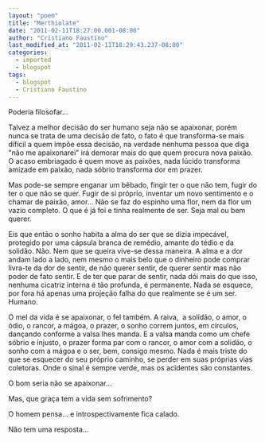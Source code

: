 ```yaml
---
layout: "poem"
title: "Merthiolate"
date: "2011-02-11T18:27:00.001-08:00"
author: "Cristiano Faustino"
last_modified_at: "2011-02-11T18:29:43.237-08:00"
categories:
  - imported
  - blogspot
tags:
  - blogspot
  - Cristiano Faustino
---
```


Poderia filosofar...

Talvez a melhor decisão do ser humano seja não se apaixonar, porém nunca se trata de uma decisão de fato, o fato é que transforma-se mais difícil a quem impõe essa decisão, na verdade nenhuma pessoa que diga "não me apaixonarei" irá demorar mais do que quem procura nova paixão. O acaso embriagado é quem move as paixões, nada lúcido transforma amizade em paixão, nada sóbrio transforma dor em prazer.

Mas pode-se sempre enganar um bêbado, fingir ter o que não tem, fugir do ter o que não se quer. Fugir de si próprio, inventar um novo sentimento e o chamar de paixão, amor... Não se faz do espinho uma flor, nem da flor um vazio completo. O que é já foi e tinha realmente de ser. Seja mal ou bem querer.

Eis que então o sonho habita a alma do ser que se dizia impecável, protegido por uma cápsula branca de remédio, amante do tédio e da solidão. Não. Nem que se queira vive-se dessa maneira. A alma e a dor andam lado a lado, nem mesmo o mais belo que o dinheiro pode comprar livra-te da dor de sentir, de não querer sentir, de querer sentir mas não poder de fato sentir. E de ter que parar de sentir, nada dói mais do que isso, nenhuma cicatriz interna é tão profunda, é permanente. Nada se esquece, por fora há apenas uma projeção falha do que realmente se é um ser. Humano.

O mel da vida é se apaixonar, o fel também. A raiva,  a solidão, o amor, o ódio, o rancor, a mágoa, o prazer, o sonho correm juntos, em círculos, dançando conforme a valsa lhes manda. E a valsa manda como um chefe sóbrio e injusto, o prazer forma par com o rancor, o amor com a solidão, o sonho com a mágoa e o ser, bem, consigo mesmo. Nada é mais triste do que se esquecer do seu próprio caminho, se perder em suas próprias vias coletoras. Onde o sinal é sempre verde, mas os acidentes são constantes.

O bom seria não se apaixonar...

Mas, que graça tem a vida sem sofrimento?

O homem pensa... e introspectivamente fica calado.

Não tem uma resposta...